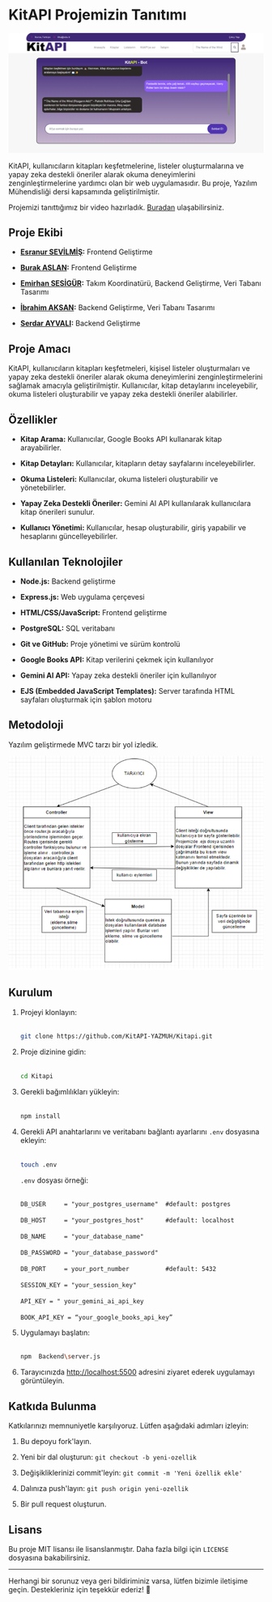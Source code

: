 # KitAPI Projemizin Tanıtımı 

<img src="https://github.com/aslanburak/Kitapi-chat/blob/main/imgs/chat.png" width="800px" height="auto">

KitAPI, kullanıcıların kitapları keşfetmelerine, listeler oluşturmalarına ve yapay zeka destekli öneriler alarak okuma deneyimlerini zenginleştirmelerine yardımcı olan bir web uygulamasıdır. Bu proje, Yazılım Mühendisliği dersi kapsamında geliştirilmiştir. 

Projemizi tanıttığımız bir video hazırladık. [Buradan](https://youtu.be/4hCMBIs0D4Q) ulaşabilirsiniz.
 

## Proje Ekibi 

- **[Esranur SEVİLMİŞ](https://github.com/esranursevilmis):** Frontend Geliştirme

- **[Burak ASLAN](https://github.com/aslanburak):** Frontend Geliştirme

- **[Emirhan SESİGÜR](https://github.com/emirhansesigur):**  Takım Koordinatürü, Backend Geliştirme, Veri Tabanı Tasarımı

- **[İbrahim AKSAN](https://github.com/ibrahmaksan):** Backend Geliştirme, Veri Tabanı Tasarımı

- **[Serdar AYVALI](https://github.com/Serdar-AYVALI):** Backend Geliştirme

  

  

## Proje Amacı 

  

KitAPI, kullanıcıların kitapları keşfetmeleri, kişisel listeler oluşturmaları ve yapay zeka destekli öneriler alarak okuma deneyimlerini zenginleştirmelerini sağlamak amacıyla geliştirilmiştir. Kullanıcılar, kitap detaylarını inceleyebilir, okuma listeleri oluşturabilir ve yapay zeka destekli öneriler alabilirler. 



## Özellikler 

  

- **Kitap Arama:** Kullanıcılar, Google Books API kullanarak kitap arayabilirler. 

- **Kitap Detayları:** Kullanıcılar, kitapların detay sayfalarını inceleyebilirler. 

- **Okuma Listeleri:** Kullanıcılar, okuma listeleri oluşturabilir ve yönetebilirler. 

- **Yapay Zeka Destekli Öneriler:** Gemini AI API kullanılarak kullanıcılara kitap önerileri sunulur. 

- **Kullanıcı Yönetimi:** Kullanıcılar, hesap oluşturabilir,  giriş yapabilir ve hesaplarını güncelleyebilirler. 

## Kullanılan Teknolojiler 

  

- **Node.js:** Backend geliştirme 

- **Express.js:** Web uygulama çerçevesi 

- **HTML/CSS/JavaScript:** Frontend geliştirme 

- **PostgreSQL:** SQL veritabanı 

- **Git ve GitHub:** Proje yönetimi ve sürüm kontrolü 

- **Google Books API:** Kitap verilerini çekmek için kullanılıyor 

- **Gemini AI API:** Yapay zeka destekli öneriler için kullanılıyor 

- **EJS (Embedded JavaScript Templates):** Server tarafında HTML sayfaları oluşturmak için şablon motoru 



## Metodoloji  
Yazılım geliştirmede MVC tarzı bir yol izledik.

![metodoloji](https://raw.githubusercontent.com/KitAPI-YAZMUH/Kitapi/main/imgs/metodoloji.PNG)

## Kurulum 

  

1. Projeyi klonlayın:


    ```bash 
    
    git clone https://github.com/KitAPI-YAZMUH/Kitapi.git 
    
    ``` 

  

2. Proje dizinine gidin: 

    ```bash 

    cd Kitapi 

    ``` 

  

3. Gerekli bağımlılıkları yükleyin: 

    ```bash 

    npm install 

    ``` 

  

4. Gerekli API anahtarlarını ve veritabanı bağlantı ayarlarını `.env` dosyasına ekleyin: 

    ```bash 

    touch .env 

    ``` 

    `.env` dosyası örneği: 

    ``` 

    DB_USER     = "your_postgres_username"  #default: postgres 

    DB_HOST     = "your_postgres_host"      #default: localhost 

    DB_NAME     = "your_database_name" 

    DB_PASSWORD = "your_database_password" 

    DB_PORT     = your_port_number          #default: 5432 

    SESSION_KEY = "your_session_key" 

    API_KEY = " your_gemini_ai_api_key 

    BOOK_API_KEY = “your_google_books_api_key” 

    ``` 

  

5. Uygulamayı başlatın: 

    ```bash 

    npm  Backend\server.js 

    ``` 

  

6. Tarayıcınızda [http://localhost:5500](http://localhost:5500) adresini ziyaret ederek uygulamayı görüntüleyin. 

  

## Katkıda Bulunma 

  

Katkılarınızı memnuniyetle karşılıyoruz. Lütfen aşağıdaki adımları izleyin: 

  

1. Bu depoyu fork'layın. 

2. Yeni bir dal oluşturun: `git checkout -b yeni-ozellik` 

3. Değişikliklerinizi commit'leyin: `git commit -m 'Yeni özellik ekle'` 

4. Dalınıza push'layın: `git push origin yeni-ozellik` 

5. Bir pull request oluşturun. 

   

## Lisans 

  

Bu proje MIT lisansı ile lisanslanmıştır. Daha fazla bilgi için `LICENSE` dosyasına bakabilirsiniz. 

  

--- 

  

Herhangi bir sorunuz veya geri bildiriminiz varsa, lütfen bizimle iletişime geçin. Destekleriniz için teşekkür ederiz! 💪 

